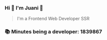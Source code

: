 ### Hi 👋 I&#39;m Juani 🦁

> I&#39;m a Frontend Web Developer SSR

### 📚 Minutes being a developer: 1839867
